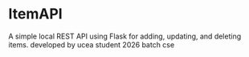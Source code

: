 # ItemAPI

A simple local REST API using Flask for adding, updating, and deleting items.
developed by ucea student 2026 batch cse